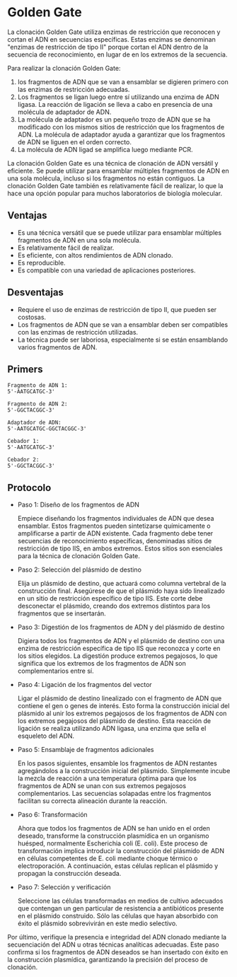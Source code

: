 # Golden Gate

La clonación Golden Gate utiliza enzimas de restricción que reconocen y cortan el ADN en secuencias específicas. Estas enzimas se denominan "enzimas de restricción de tipo II" porque cortan el ADN dentro de la secuencia de reconocimiento, en lugar de en los extremos de la secuencia.

Para realizar la clonación Golden Gate:
1. los fragmentos de ADN que se van a ensamblar se digieren primero con las enzimas de restricción adecuadas.
2. Los fragmentos se ligan luego entre sí utilizando una enzima de ADN ligasa. La reacción de ligación se lleva a cabo en presencia de una molécula de adaptador de ADN.
3. La molécula de adaptador es un pequeño trozo de ADN que se ha modificado con los mismos sitios de restricción que los fragmentos de ADN. La molécula de adaptador ayuda a garantizar que los fragmentos de ADN se liguen en el orden correcto.
4. La molécula de ADN ligad se amplifica luego mediante PCR.

La clonación Golden Gate es una técnica de clonación de ADN versátil y eficiente. Se puede utilizar para ensamblar múltiples fragmentos de ADN en una sola molécula, incluso si los fragmentos no están contiguos. La clonación Golden Gate también es relativamente fácil de realizar, lo que la hace una opción popular para muchos laboratorios de biología molecular.

## Ventajas

- Es una técnica versátil que se puede utilizar para ensamblar múltiples fragmentos de ADN en una sola molécula.
- Es relativamente fácil de realizar.
- Es eficiente, con altos rendimientos de ADN clonado.
- Es reproducible.
- Es compatible con una variedad de aplicaciones posteriores.

## Desventajas

- Requiere el uso de enzimas de restricción de tipo II, que pueden ser costosas.
- Los fragmentos de ADN que se van a ensamblar deben ser compatibles con las enzimas de restricción utilizadas.
- La técnica puede ser laboriosa, especialmente si se están ensamblando varios fragmentos de ADN.

## Primers

```
Fragmento de ADN 1:
5'-AATGCATGC-3'

Fragmento de ADN 2:
5'-GGCTACGGC-3'

Adaptador de ADN:
5'-AATGCATGC-GGCTACGGC-3'

Cebador 1:
5'-AATGCATGC-3'

Cebador 2:
5'-GGCTACGGC-3'
```

## Protocolo

- Paso 1: Diseño de los fragmentos de ADN

	Empiece diseñando los fragmentos individuales de ADN que desea ensamblar. Estos fragmentos pueden sintetizarse químicamente o amplificarse a partir de ADN existente. Cada fragmento debe tener secuencias de reconocimiento específicas, denominadas sitios de restricción de tipo IIS, en ambos extremos. Estos sitios son esenciales para la técnica de clonación Golden Gate.

- Paso 2: Selección del plásmido de destino

	Elija un plásmido de destino, que actuará como columna vertebral de la construcción final. Asegúrese de que el plásmido haya sido linealizado en un sitio de restricción específico de tipo IIS. Este corte debe desconectar el plásmido, creando dos extremos distintos para los fragmentos que se insertarán.

- Paso 3: Digestión de los fragmentos de ADN y del plásmido de destino

	Digiera todos los fragmentos de ADN y el plásmido de destino con una enzima de restricción específica de tipo IIS que reconozca y corte en los sitios elegidos. La digestión produce extremos pegajosos, lo que significa que los extremos de los fragmentos de ADN son complementarios entre sí.

- Paso 4: Ligación de los fragmentos del vector

	Ligar el plásmido de destino linealizado con el fragmento de ADN que contiene el gen o genes de interés. Esto forma la construcción inicial del plásmido al unir los extremos pegajosos de los fragmentos de ADN con los extremos pegajosos del plásmido de destino. Esta reacción de ligación se realiza utilizando ADN ligasa, una enzima que sella el esqueleto del ADN.

- Paso 5: Ensamblaje de fragmentos adicionales

	En los pasos siguientes, ensamble los fragmentos de ADN restantes agregándolos a la construcción inicial del plásmido. Simplemente incube la mezcla de reacción a una temperatura óptima para que los fragmentos de ADN se unan con sus extremos pegajosos complementarios. Las secuencias solapadas entre los fragmentos facilitan su correcta alineación durante la reacción.

- Paso 6: Transformación

	Ahora que todos los fragmentos de ADN se han unido en el orden deseado, transforme la construcción plasmídica en un organismo huésped, normalmente Escherichia coli (E. coli). Este proceso de transformación implica introducir la construcción del plásmido de ADN en células competentes de E. coli mediante choque térmico o electroporación. A continuación, estas células replican el plásmido y propagan la construcción deseada.

- Paso 7: Selección y verificación

	Seleccione las células transformadas en medios de cultivo adecuados que contengan un gen particular de resistencia a antibióticos presente en el plásmido construido. Sólo las células que hayan absorbido con éxito el plásmido sobrevivirán en este medio selectivo.

Por último, verifique la presencia e integridad del ADN clonado mediante la secuenciación del ADN u otras técnicas analíticas adecuadas. Este paso confirma si los fragmentos de ADN deseados se han insertado con éxito en la construcción plasmídica, garantizando la precisión del proceso de clonación.
